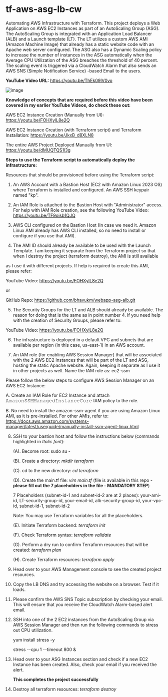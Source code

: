 # tf-aws-asg-lb-cw
Automating AWS Infrastructure with Terraform. This project deploys a Web Application on AWS EC2 Instances as part of an AutoScaling Group (ASG). The AutoScaling Group is integrated with an Application Load Balancer (ALB) and a Launch template (LT). The LT utilizes a custom AWS AMI (Amazon Machine Image) that already has a static website code with an Apache web server configured. The ASG also has a Dynamic Scaling policy to increase the number of instances in the ASG automatically when the Average CPU Utilization of the ASG breaches the threshold of 40 percent. The scaling event is triggered via a CloudWatch Alarm that also sends an AWS SNS (Simple Notification Service) -based Email to the users.

**YouTube Video URL:** https://youtu.be/ThEk09lV0vo

![image](https://github.com/user-attachments/assets/c65bda41-84be-45b6-bb74-74add555c2b9)

**Knowledge of concepts that are required before this video have been covered in my earlier YouTube Videos, do check these out:**

AWS EC2 Instance Creation (Manually from UI): https://youtu.be/FOHXylL8e2Q

AWS EC2 Instance Creation (with Terraform script) and Terraform Installation: https://youtu.be/JkxB_d8XLN8

The entire AWS Project Deployed Manually from UI: https://youtu.be/dMUQTQS1l3g

**Steps to use the Terraform script to automatically deploy the infrastructure:**

Resources that should be provisioned before using the Terraform script:

1. An AWS Account with a Bastion Host (EC2 with Amazon Linux 2023 OS) where Terraform is installed and configured. An AWS SSH keypair named "kp".

2. An IAM Role is attached to the Bastion Host with "Administrator" access. For help with IAM Role creation, see the following YouTube Video: https://youtu.be/TF9oisb1QJQ

3. AWS CLI configured on the Bastion Host (In case we need it. Amazon Linux AMI already has AWS CLI installed, so no need to install or configure if you use that AMI).

4. The AMI ID should already be available to be used with the Launch Template. I am keeping it separate from the Terraform project so that when I destroy the project (terraform destroy), the AMI is still available

as I use it with different projects. If help is required to create this AMI, please refer:

YouTube Video: https://youtu.be/FOHXylL8e2Q

or

GitHub Repo: https://github.com/bhavukm/webapp-asg-alb.git

5. The Security Groups for the LT and ALB should already be available. The reason for doing that is the same as in point number 4. If you need help with the creation of Security Groups, please refer to:

YouTube Video: https://youtu.be/FOHXylL8e2Q

6. The infrastructure is deployed in a default VPC and subnets that are available per region (in this case, us-east-1) in an AWS account.

7. An IAM role (for enabling AWS Session Manager) that will be associated with the 2 AWS EC2 Instances that will be part of the LT and ASG, hosting the static Apache website. Again, keeping it separate as I use it in other projects as well. Name the IAM role as: ec2-ssm

Please follow the below steps to configure AWS Session Manager on an AWS EC2 Instance:

   A. Create an IAM Role for EC2 Instance and attach 𝙰𝚖𝚊𝚣𝚘𝚗𝚂𝚂𝙼𝙼𝚊𝚗𝚊𝚐𝚎𝚍𝙸𝚗𝚜𝚝𝚊𝚗𝚌𝚎𝙲𝚘𝚛𝚎 IAM policy to the role.

   B. No need to install the amazon-ssm-agent if you are using Amazon Linux AMI, as it is pre-installed. For other AMIs, refer to: https://docs.aws.amazon.com/systems-manager/latest/userguide/manually-install-ssm-agent-linux.html

   8. SSH to your bastion host and follow the instructions below (commands highlighted in _Italic font_):

      (A). Become root: sudo su -

      (B). Create a directory: _mkdir terraform_

      (C). cd to the new directory: _cd terraform_

      (D). Create the main.tf file: _vim main.tf_ (file is available in this repo - **please fill out the 7 placeholders in the file - MANDATORY STEP**)

      7 Placeholders (subnet-id-1 and subnet-id-2 are at 2 places): your-ami-id, LT-security-group-id, your-email-id, alb-security-group-id, your-vpc-id, subnet-id-1, subnet-id-2

      Note: You may use Terraform variables for all the placeholders.

      (E). Initiate Terraform backend: _terraform init_

      (F). Check Terraform syntax: _terraform validate_

      (G). Perform a dry run to confirm Terraform resources that will be created: _terraform plan_

      (H). Create Terraform resources: _terraform apply_

   10. Head over to your AWS Management console to see the created project resources.

   11. Copy the LB DNS and try accessing the website on a browser. Test if it loads.

   12. Please confirm the AWS SNS Topic subscription by checking your email. This will ensure that you receive the CloudWatch Alarm-based alert email.

   13. SSH into one of the 2 EC2 instances from the AutoScaling Group via AWS Session Manager and then run the following commands to stress out CPU utilization.

       yum install stress -y

       stress --cpu 1 --timeout 800 &

   15. Head over to your ASG Instances section and check if a new EC2 Instance has been created. Also, check your email if you received the alert.

       **This completes the project successfully**

   16. Destroy all terraform resources: _terraform destroy_
